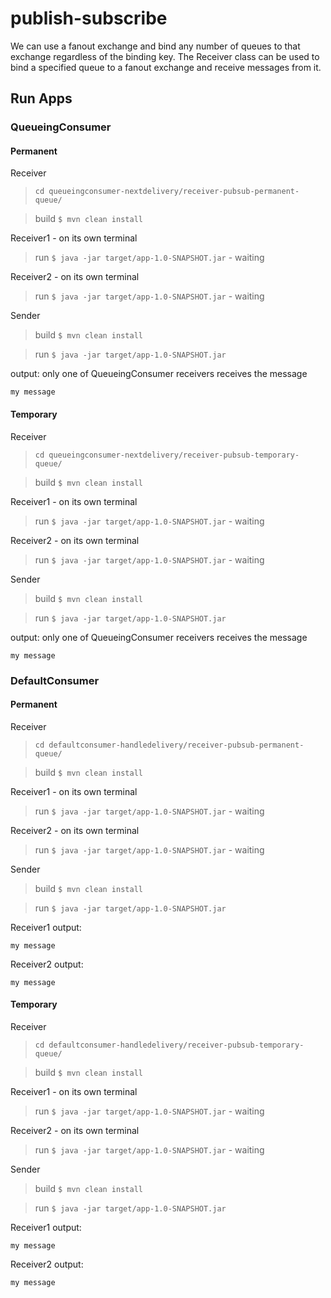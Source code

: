 # publish-subscribe

We can use a fanout exchange and bind any number of queues to that exchange regardless of the binding key.
The Receiver class can be used to bind a specified queue to a fanout exchange and receive messages from it.

## Run Apps

### QueueingConsumer

#### Permanent

Receiver

> `cd queueingconsumer-nextdelivery/receiver-pubsub-permanent-queue/`

> build `$ mvn clean install`


Receiver1 - on its own terminal

> run `$ java -jar target/app-1.0-SNAPSHOT.jar` - waiting

Receiver2 - on its own terminal

> run `$ java -jar target/app-1.0-SNAPSHOT.jar` - waiting

Sender

> build `$ mvn clean install`

> run `$ java -jar target/app-1.0-SNAPSHOT.jar`

output: only one of QueueingConsumer receivers receives the message
```
my message
```

#### Temporary

Receiver

> `cd queueingconsumer-nextdelivery/receiver-pubsub-temporary-queue/`

> build `$ mvn clean install`

Receiver1 - on its own terminal

> run `$ java -jar target/app-1.0-SNAPSHOT.jar` - waiting

Receiver2 - on its own terminal

> run `$ java -jar target/app-1.0-SNAPSHOT.jar` - waiting

Sender

> build `$ mvn clean install`

> run `$ java -jar target/app-1.0-SNAPSHOT.jar`

output: only one of QueueingConsumer receivers receives the message
```
my message
```

### DefaultConsumer

#### Permanent

Receiver

> `cd defaultconsumer-handledelivery/receiver-pubsub-permanent-queue/`

> build `$ mvn clean install`

Receiver1 - on its own terminal

> run `$ java -jar target/app-1.0-SNAPSHOT.jar` - waiting

Receiver2 - on its own terminal

> run `$ java -jar target/app-1.0-SNAPSHOT.jar` - waiting

Sender

> build `$ mvn clean install`

> run `$ java -jar target/app-1.0-SNAPSHOT.jar`

Receiver1
output:
```
my message
```

Receiver2
output:
```
my message
```

#### Temporary

Receiver

> `cd defaultconsumer-handledelivery/receiver-pubsub-temporary-queue/`

> build `$ mvn clean install`

Receiver1 - on its own terminal

> run `$ java -jar target/app-1.0-SNAPSHOT.jar` - waiting

Receiver2 - on its own terminal

> run `$ java -jar target/app-1.0-SNAPSHOT.jar` - waiting

Sender

> build `$ mvn clean install`

> run `$ java -jar target/app-1.0-SNAPSHOT.jar`

Receiver1
output:
```
my message
```

Receiver2
output:
```
my message
```
